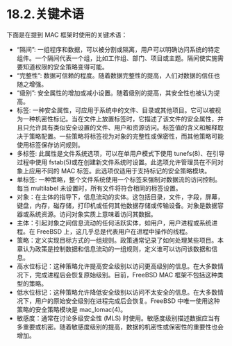 # 18.2.关键术语

下面是在提到 MAC 框架时使用的关键术语：

* “隔间”: 一组程序和数据，可以被分割或隔离，用户可以明确访问系统的特定组件。一个隔间代表一个组，比如工作组、部门、项目或主题。隔间使实施需要知道权限的安全策略变得可能。
* “完整性”: 数据可信赖的程度。随着数据完整性的提高，人们对数据的信任也随之增强。
* “级别”: 安全属性的增加或减小设置。随着级别的提高，其安全性也被认为提高。
* 标签: 一种安全属性，可应用于系统中的文件、目录或其他项目。它可以被视为一种机密性标记。当在文件上放置标签时，它描述了该文件的安全属性，并且只允许具有类似安全设置的文件、用户和资源访问。标签值的含义和解释取决于策略配置。一些策略将标签视为对象的完整性或保密性，而其他策略可能使用标签保存访问规则。
* 多标签: 此属性是文件系统选项，可以在单用户模式下使用 tunefs(8)、在引导过程中使用 fstab(5)或在创建新文件系统时设置。此选项允许管理员在不同对象上应用不同的 MAC 标签。此选项仅适用于支持标记的安全策略模块。
* 单标签: 一种策略，整个文件系统使用一个标签来强制对数据流的访问控制。每当 multilabel 未设置时，所有文件将符合相同的标签设置。
* 对象：在主体的指导下，信息流动的实体。这包括目录，文件，字段，屏幕，键盘，内存，磁存储，打印机或任何其他数据存储或传输设备。对象是数据容器或系统资源。访问对象实质上意味着访问其数据。
* 主体：引起对象之间信息流动的任何活跃实体，如用户，用户进程或系统进程。在 FreeBSD 上，这几乎总是代表用户在进程中操作的线程。
* 策略：定义实现目标方式的一组规则。政策通常记录了如何处理某些项目。本章认为政策是控制数据和信息流动的一组规则，定义谁可以访问该数据和信息。
* 高水位标记：这种策略允许提高安全级别以访问更高级别的信息。在大多数情况下，完成进程后会恢复原始级别。目前，FreeBSD MAC 框架不包括这种类型的策略。
* 低水位标记：这种策略允许降低安全级别以访问不太安全的信息。在大多数情况下，用户的原始安全级别在进程完成后会恢复。FreeBSD 中唯一使用这种策略的安全策略模块是 mac_lomac(4)。
* 敏感度：通常在讨论多级安全性 (MLS) 时使用。敏感度级别描述数据应当有多重要或机密。随着敏感度级别的提高，数据的机密性或保密性的重要性也会增加。
